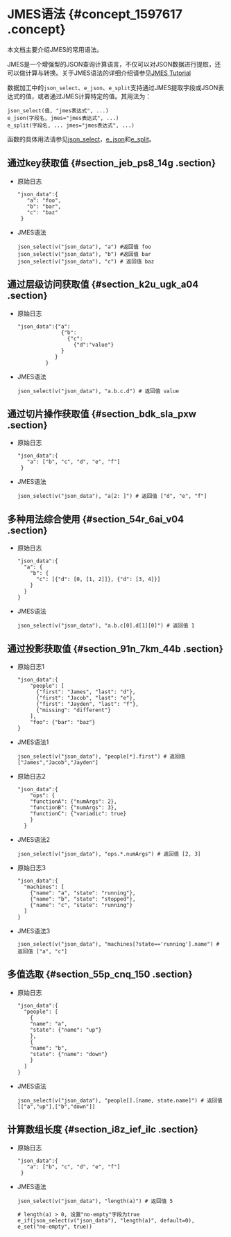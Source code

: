 # JMES语法 {#concept_1597617 .concept}

本文档主要介绍JMES的常用语法。

JMES是一个增强型的JSON查询计算语言，不仅可以对JSON数据进行提取，还可以做计算与转换。关于JMES语法的详细介绍请参见[JMES Tutorial](http://jmespath.org/tutorial.html)

数据加工中的`json_select`、`e_json`、`e_split`支持通过JMES提取字段或JSON表达式的值，或者通过JMES计算特定的值。其用法为：

``` {#codeblock_0cw_tdx_ege}
json_select(值, "jmes表达式", ...)
e_json(字段名, jmes="jmes表达式", ...)
e_split(字段名, ... jmes="jmes表达式", ...)
```

函数的具体用法请参见[json\_select](../../../../cn.zh-CN/.md#section_xrt_z1k_awb)，[e\_json](../../../../cn.zh-CN/数据加工/数据加工语法/全局操作函数/字段值提取函数.md#section_o7x_7rl_2qh)和[e\_split](../../../../cn.zh-CN/数据加工/数据加工语法/全局操作函数/事件操作函数.md#section_urg_dob_o79)。

## 通过key获取值 {#section_jeb_ps8_14g .section}

-   原始日志

    ``` {#codeblock_bsq_oj9_6vb}
    "json_data":{
       "a": "foo",
       "b": "bar",
       "c": "baz"
     }
    ```

-   JMES语法

    ``` {#codeblock_7f7_n4h_036}
    json_select(v("json_data"), "a") #返回值 foo
    json_select(v("json_data"), "b") #返回值 bar
    json_select(v("json_data"), "c") # 返回值 baz
    ```


## 通过层级访问获取值 {#section_k2u_ugk_a04 .section}

-   原始日志

    ``` {#codeblock_ndl_nep_a7b}
    "json_data":{"a": 
                  {"b":
                    {"c":
                      {"d":"value"}
                  }
                }
             }
    ```

-   JMES语法

    ``` {#codeblock_zuu_w1g_mc1}
    json_select(v("json_data"), "a.b.c.d") # 返回值 value
    ```


## 通过切片操作获取值 {#section_bdk_sla_pxw .section}

-   原始日志

    ``` {#codeblock_9kr_qjo_uki}
    "json_data":{
       "a": ["b", "c", "d", "e", "f"]
     }
    ```

-   JMES语法

    ``` {#codeblock_anc_9zp_m6n}
    json_select(v("json_data"), "a[2: ]") # 返回值 ["d", "e", "f"]
    ```


## 多种用法综合使用 {#section_54r_6ai_v04 .section}

-   原始日志

    ``` {#codeblock_txa_duj_40y}
    "json_data":{
      "a": {
        "b": {
          "c": [{"d": [0, [1, 2]]}, {"d": [3, 4]}]
        }
      }
    }
    ```

-   JMES语法

    ``` {#codeblock_s8p_cmf_00l}
    json_select(v("json_data"), "a.b.c[0].d[1][0]") # 返回值 1
    ```


## 通过投影获取值 {#section_91n_7km_44b .section}

-   原始日志1

    ``` {#codeblock_vao_paq_dsd}
    "json_data":{
        "people": [
          {"first": "James", "last": "d"},
          {"first": "Jacob", "last": "e"},
          {"first": "Jayden", "last": "f"},
          {"missing": "different"}
        ],
        "foo": {"bar": "baz"}
    }
    ```

-   JMES语法1

    ``` {#codeblock_rmy_dsl_5nc}
    json_select(v("json_data"), "people[*].first") # 返回值 ["James","Jacob","Jayden"]
    ```


-   原始日志2

    ``` {#codeblock_qt2_0m1_pgl}
    "json_data":{
        "ops": {
        "functionA": {"numArgs": 2},
        "functionB": {"numArgs": 3},
        "functionC": {"variadic": true}
        }
      }
    ```

-   JMES语法2

    ``` {#codeblock_h82_3wx_gpk}
    json_select(v("json_data"), "ops.*.numArgs") # 返回值 [2, 3]
    ```


-   原始日志3

    ``` {#codeblock_ux7_4x2_llg}
    "json_data":{
      "machines": [
        {"name": "a", "state": "running"},
        {"name": "b", "state": "stopped"},
        {"name": "c", "state": "running"}
      ]
    }
    ```

-   JMES语法3

    ``` {#codeblock_2o5_u7t_w4m}
    json_select(v("json_data"), "machines[?state=='running'].name") # 返回值 ["a", "c"]
    ```


## 多值选取 {#section_55p_cnq_150 .section}

-   原始日志

    ``` {#codeblock_ggz_036_do5}
    "json_data":{
      "people": [
        {
        "name": "a",
        "state": {"name": "up"}
        },
        {
        "name": "b",
        "state": {"name": "down"}
        }
      ]
    }
    ```

-   JMES语法

    ``` {#codeblock_voy_xt5_6kg}
    json_select(v("json_data"), "people[].[name, state.name]") # 返回值[["a","up"],["b","down"]]
    ```


## 计算数组长度 {#section_i8z_ief_ilc .section}

-   原始日志

    ``` {#codeblock_swp_9an_v0q}
    "json_data":{
       "a": ["b", "c", "d", "e", "f"]
     }
    ```

-   JMES语法

    ``` {#codeblock_bwc_00t_mb7}
    json_select(v("json_data"), "length(a)") # 返回值 5
    ```

    ``` {#codeblock_mfc_b1y_zok}
    # length(a) > 0, 设置"no-empty"字段为true
    e_if(json_select(v("json_data"), "length(a)", default=0), e_set("no-empty", true))
    ```



